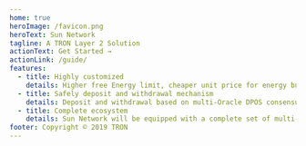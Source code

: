 ```yaml
---
home: true
heroImage: /favicon.png
heroText: Sun Network
tagline: A TRON Layer 2 Solution
actionText: Get Started →
actionLink: /guide/
features:
  - title: Highly customized
    details: Higher free Energy limit, cheaper unit price for energy burning, faster consensus.
  - title: Safely deposit and withdrawal mechanism
    details: Deposit and withdrawal based on multi-Oracle DPOS consensus and signature validation mechanism for sidechains, users can perform asset chain migration without perception.
  - title: Complete ecosystem
    details: Sun Network will be equipped with a complete set of multi-platform developer SDKs, browsers, wallets, event subscriptions and more.
footer: Copyright © 2019 TRON
---
```


<token/>
